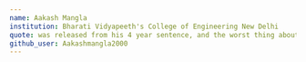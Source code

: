 ```yaml
---
name: Aakash Mangla
institution: Bharati Vidyapeeth's College of Engineering New Delhi
quote: was released from his 4 year sentence, and the worst thing about this prison was the dementors.
github_user: Aakashmangla2000
---
```

